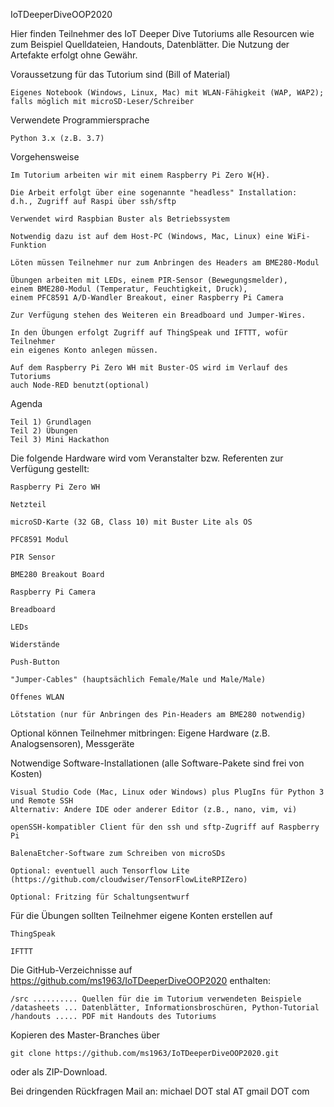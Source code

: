IoTDeeperDiveOOP2020

Hier finden Teilnehmer des IoT Deeper Dive Tutoriums alle Resourcen wie zum Beispiel Quelldateien, 
Handouts, Datenblätter.
Die Nutzung der Artefakte erfolgt ohne Gewähr.

  Voraussetzung für das Tutorium sind (Bill of Material)

    Eigenes Notebook (Windows, Linux, Mac) mit WLAN-Fähigkeit (WAP, WAP2); 
    falls möglich mit microSD-Leser/Schreiber
    
  Verwendete Programmiersprache
  
    Python 3.x (z.B. 3.7)
  
  Vorgehensweise
  
    Im Tutorium arbeiten wir mit einem Raspberry Pi Zero W{H}. 
  
    Die Arbeit erfolgt über eine sogenannte "headless" Installation: 
    d.h., Zugriff auf Raspi über ssh/sftp
    
    Verwendet wird Raspbian Buster als Betriebssystem
    
    Notwendig dazu ist auf dem Host-PC (Windows, Mac, Linux) eine WiFi-Funktion
    
    Löten müssen Teilnehmer nur zum Anbringen des Headers am BME280-Modul
    
    Übungen arbeiten mit LEDs, einem PIR-Sensor (Bewegungsmelder), 
    einem BME280-Modul (Temperatur, Feuchtigkeit, Druck), 
    einem PFC8591 A/D-Wandler Breakout, einer Raspberry Pi Camera
    
    Zur Verfügung stehen des Weiteren ein Breadboard und Jumper-Wires.
    
    In den Übungen erfolgt Zugriff auf ThingSpeak und IFTTT, wofür Teilnehmer 
    ein eigenes Konto anlegen müssen.
    
    Auf dem Raspberry Pi Zero WH mit Buster-OS wird im Verlauf des Tutoriums 
    auch Node-RED benutzt(optional)
    
  Agenda
  
    Teil 1) Grundlagen
    Teil 2) Übungen
    Teil 3) Mini Hackathon
  
  
  Die folgende Hardware wird vom Veranstalter bzw. Referenten zur Verfügung gestellt:
  
    Raspberry Pi Zero WH
    
    Netzteil
    
    microSD-Karte (32 GB, Class 10) mit Buster Lite als OS
    
    PFC8591 Modul
    
    PIR Sensor
    
    BME280 Breakout Board
    
    Raspberry Pi Camera 
    
    Breadboard
    
    LEDs
    
    Widerstände
    
    Push-Button
    
    "Jumper-Cables" (hauptsächlich Female/Male und Male/Male)
    
    Offenes WLAN
    
    Lötstation (nur für Anbringen des Pin-Headers am BME280 notwendig)
    
    
Optional können Teilnehmer mitbringen: Eigene Hardware (z.B. Analogsensoren), Messgeräte
  

Notwendige Software-Installationen (alle Software-Pakete sind frei von Kosten)


    Visual Studio Code (Mac, Linux oder Windows) plus PlugIns für Python 3 und Remote SSH
    Alternativ: Andere IDE oder anderer Editor (z.B., nano, vim, vi)
  
    openSSH-kompatibler Client für den ssh und sftp-Zugriff auf Raspberry Pi
  
    BalenaEtcher-Software zum Schreiben von microSDs
  
    Optional: eventuell auch Tensorflow Lite (https://github.com/cloudwiser/TensorFlowLiteRPIZero)
    
    Optional: Fritzing für Schaltungsentwurf
  
Für die Übungen sollten Teilnehmer eigene Konten erstellen auf

    ThingSpeak
  
    IFTTT
    
Die GitHub-Verzeichnisse auf https://github.com/ms1963/IoTDeeperDiveOOP2020 enthalten:

    /src .......... Quellen für die im Tutorium verwendeten Beispiele 
    /datasheets ... Datenblätter, Informationsbroschüren, Python-Tutorial
    /handouts ..... PDF mit Handouts des Tutoriums
  
Kopieren des Master-Branches über 

    git clone https://github.com/ms1963/IoTDeeperDiveOOP2020.git 
    
oder als 
    ZIP-Download.

Bei dringenden Rückfragen Mail an: michael DOT stal AT gmail DOT com
